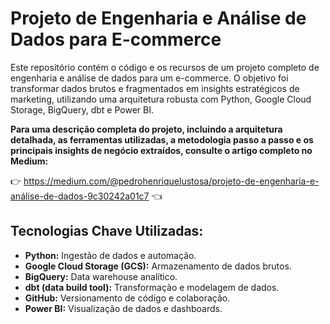 # Projeto de Engenharia e Análise de Dados para E-commerce

Este repositório contém o código e os recursos de um projeto completo de engenharia e análise de dados para um e-commerce. O objetivo foi transformar dados brutos e fragmentados em insights estratégicos de marketing, utilizando uma arquitetura robusta com Python, Google Cloud Storage, BigQuery, dbt e Power BI.

**Para uma descrição completa do projeto, incluindo a arquitetura detalhada, as ferramentas utilizadas, a metodologia passo a passo e os principais insights de negócio extraídos, consulte o artigo completo no Medium:**

👉 https://medium.com/@pedrohenriquelustosa/projeto-de-engenharia-e-análise-de-dados-9c30242a01c7 👈


## Tecnologias Chave Utilizadas:

* **Python:** Ingestão de dados e automação.
* **Google Cloud Storage (GCS):** Armazenamento de dados brutos.
* **BigQuery:** Data warehouse analítico.
* **dbt (data build tool):** Transformação e modelagem de dados.
* **GitHub:** Versionamento de código e colaboração.
* **Power BI:** Visualização de dados e dashboards.